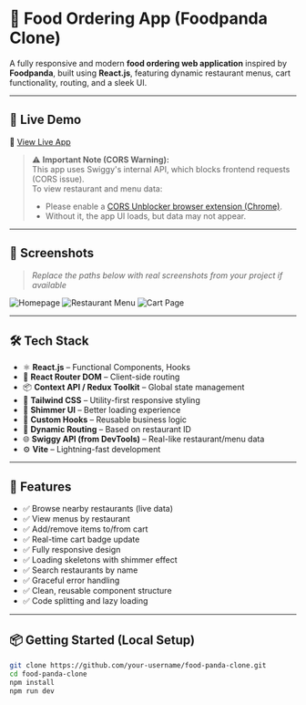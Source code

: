 # 🍱 Food Ordering App (Foodpanda Clone)

A fully responsive and modern **food ordering web application** inspired by **Foodpanda**, built using **React.js**, featuring dynamic restaurant menus, cart functionality, routing, and a sleek UI.

---

## 🚀 Live Demo

🔗 [View Live App](https://food-panda-clone-theta.vercel.app/)

> ⚠️ **Important Note (CORS Warning):**  
> This app uses Swiggy's internal API, which blocks frontend requests (CORS issue).  
> To view restaurant and menu data:
> - Please enable a [CORS Unblocker browser extension (Chrome)](https://chrome.google.com/webstore/detail/cors-unblock/ibljgedmbfijodgfhiafcooaipmjdnfg).
> - Without it, the app UI loads, but data may not appear.

---

## 📸 Screenshots

> _Replace the paths below with real screenshots from your project if available_

![Homepage](./screenshots/home.png)
![Restaurant Menu](./screenshots/menu.png)
![Cart Page](./screenshots/cart.png)

---

## 🛠 Tech Stack

- ⚛️ **React.js** – Functional Components, Hooks
- 🧭 **React Router DOM** – Client-side routing
- 📦 **Context API / Redux Toolkit** – Global state management
- 💅 **Tailwind CSS** – Utility-first responsive styling
- 🐢 **Shimmer UI** – Better loading experience
- 🔁 **Custom Hooks** – Reusable business logic
- 🧱 **Dynamic Routing** – Based on restaurant ID
- 🌐 **Swiggy API (from DevTools)** – Real-like restaurant/menu data
- ⚙️ **Vite** – Lightning-fast development

---

## 🎯 Features

- ✅ Browse nearby restaurants (live data)
- ✅ View menus by restaurant
- ✅ Add/remove items to/from cart
- ✅ Real-time cart badge update
- ✅ Fully responsive design
- ✅ Loading skeletons with shimmer effect
- ✅ Search restaurants by name
- ✅ Graceful error handling
- ✅ Clean, reusable component structure
- ✅ Code splitting and lazy loading

---

## 📦 Getting Started (Local Setup)

```bash
git clone https://github.com/your-username/food-panda-clone.git
cd food-panda-clone
npm install
npm run dev
